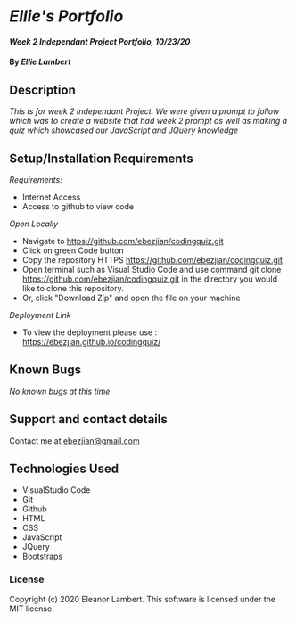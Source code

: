 # _Ellie's Portfolio_ 
#### _Week 2 Independant Project Portfolio, 10/23/20_ 
#### By _Ellie Lambert_ 
## Description 
_This is for week 2 Independant Project. We were given a prompt to follow which was to create a website that had week 2 prompt as well as making a quiz which showcased our JavaScript and JQuery knowledge_ 
## Setup/Installation Requirements 
 _Requirements:_
* Internet Access 
* Access to github to view code

_Open Locally_
* Navigate to https://github.com/ebezjian/codingquiz.git
* Click on green Code button
* Copy the repository HTTPS https://github.com/ebezjian/codingquiz.git
* Open terminal such as Visual Studio Code and use command git clone https://github.com/ebezjian/codingquiz.git in the directory you would like to clone this repository.
* Or, click "Download Zip" and open the file on your machine 

_Deployment Link_
* To view the deployment please use : https://ebezjian.github.io/codingquiz/


## Known Bugs 
_No known bugs at this time_ 
## Support and contact details 
Contact me at ebezjian@gmail.com
## Technologies Used 

* VisualStudio Code
* Git
* Github
* HTML
* CSS
* JavaScript
* JQuery
* Bootstraps

### License 
Copyright (c) 2020 Eleanor Lambert.
This software is licensed under the MIT license.